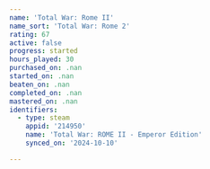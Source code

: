 ```yaml
---
name: 'Total War: Rome II'
name_sort: 'Total War: Rome 2'
rating: 67
active: false
progress: started
hours_played: 30
purchased_on: .nan
started_on: .nan
beaten_on: .nan
completed_on: .nan
mastered_on: .nan
identifiers:
  - type: steam
    appid: '214950'
    name: 'Total War: ROME II - Emperor Edition'
    synced_on: '2024-10-10'

---
```


